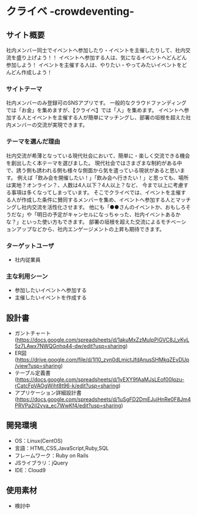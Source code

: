 # クライベ -crowdeventing-

## サイト概要
社内メンバー同士でイベントへ参加したり・イベントを主催したりして、社内交流を盛り上げよう！！
イベントへ参加する人は、気になるイベントへどんどん参加しよう！
イベントを主催する人は、やりたい・やってみたいイベントをどんどん作成しよう！

### サイトテーマ
社内メンバーのみ登録可のSNSアプリです。
一般的なクラウドファンディングでは「お金」を集めますが、【クライベ】では「人」を集めます。
イベントへ参加する人とイベントを主催する人が簡単にマッチングし、部署の垣根を超えた社内メンバーの交流が実現できます。

### テーマを選んだ理由
社内交流が希薄となっている現代社会において、簡単に・楽しく交流できる機会を創出したく本テーマを選びました。
現代社会ではさまざまな制約がある中で、誘う側も誘われる側も様々な側面から気を遣っている現状があると思います。
例えば「飲み会を開催したい！」「飲み会へ行きたい！」と思っても、場所は実地？オンライン？、人数は4人以下？4人以上？など、
今まで以上に考慮する事項は多くなってしまっています。
そこでクライベでは、イベントを主催する人が作成した条件に賛同するメンバーを集め、イベントへ参加する人とマッチングし社内交流を活性化させます。
他にも「●●さんのイベントか、おもしろそうだな」や「明日の予定がキャンセルになっちゃった、社内イベントあるかな？」といった使い方もできます。
部署の垣根を超えた交流によるモチベーションアップなどから、社内エンゲージメントの上昇も期待できます。

### ターゲットユーザ
- 社内従業員

### 主な利用シーン
- 参加したいイベントへ参加する
- 主催したいイベントを作成する

## 設計書
- ガントチャート(https://docs.google.com/spreadsheets/d/1akuMxZzMuIpPiGVC8J_vKyL5z7LAwx7NWQGnhq44-dw/edit?usp=sharing)
- ER図(https://drive.google.com/file/d/1l10_zyn0dLmictJfdAnusSHMkqZEvDUp/view?usp=sharing)
- テーブル定義書(https://docs.google.com/spreadsheets/d/1vEXY9fAaMJsLEof00Ipzu-rCatcFpVAOgWiht8t96-k/edit?usp=sharing)
- アプリケーション詳細設計書(https://docs.google.com/spreadsheets/d/1uSgFD2DmEJujHnRe0F8Jm4PRVPa2iI2vya_ec7WwKf4/edit?usp=sharing)

## 開発環境
- OS：Linux(CentOS)
- 言語：HTML,CSS,JavaScript,Ruby,SQL
- フレームワーク：Ruby on Rails
- JSライブラリ：jQuery
- IDE：Cloud9

## 使用素材
- 検討中